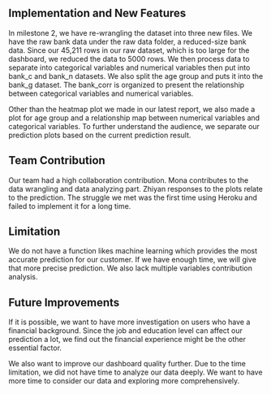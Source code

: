 ## Implementation and New Features

In milestone 2, we have re-wrangling the dataset into three new files. We have the raw bank data under the raw data folder, a reduced-size bank data. Since our 45,211 rows in our raw dataset, which is too large for the dashboard, we reduced the data to 5000 rows. We then process data to separate into categorical variables and numerical variables then put into bank_c and bank_n datasets. We also split the age group and puts it into the bank_g dataset. The bank_corr is organized to present the relationship between categorical variables and numerical variables.

Other than the heatmap plot we made in our latest report, we also made a plot for age group and a relationship map between numerical variables and categorical variables. To further understand the audience, we separate our prediction plots based on the current prediction result.

## Team Contribution

Our team had a high collaboration contribution. Mona contributes to the data wrangling and data analyzing part. Zhiyan responses to the plots relate to the prediction. The struggle we met was the first time using Heroku and failed to implement it for a long time.

## Limitation

We do not have a function likes machine learning which provides the most accurate prediction for our customer. If we have enough time, we will give that more precise prediction. We also lack multiple variables contribution analysis.

## Future Improvements

If it is possible, we want to have more investigation on users who have a financial background. Since the job and education level can affect our prediction a lot, we find out the financial experience might be the other essential factor.

We also want to improve our dashboard quality further. Due to the time limitation, we did not have time to analyze our data deeply. We want to have more time to consider our data and exploring more comprehensively.  